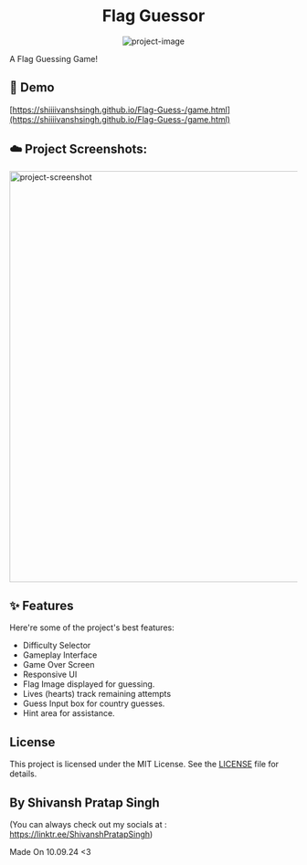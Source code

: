 <h1 align="center" id="title">Flag Guessor</h1>

<p align="center"><img src="https://socialify.git.ci/ShiiiivanshSingh/Flag-Guess-/image?description=1&amp;language=1&amp;name=1&amp;owner=1&amp;pattern=Brick+Wall&amp;theme=Dark" alt="project-image"></p>

<p id="description">A Flag Guessing Game!</p>

<h2> 🚀 Demo</h2>

[https://shiiiivanshsingh.github.io/Flag-Guess-/game.html](https://shiiiivanshsingh.github.io/Flag-Guess-/game.html)

<h2>☁️ Project Screenshots:</h2>

<img src="https://pbs.twimg.com/media/GfK13JAXkAAWdp-?format=jpg&amp;name=4096x4096" alt="project-screenshot" width="1280" height="720/">

  
  
<h2>✨ Features</h2>

Here're some of the project's best features:

*   Difficulty Selector
*   Gameplay Interface
*   Game Over Screen
*   Responsive UI
*   Flag Image displayed for guessing.
*   Lives (hearts) track remaining attempts
*   Guess Input box for country guesses.
*   Hint area for assistance.

## License

This project is licensed under the MIT License. See the [LICENSE](LICENSE) file for details.

## By Shivansh Pratap Singh
 (You can always check out my socials at : https://linktr.ee/ShivanshPratapSingh)

Made On 10.09.24 <3
